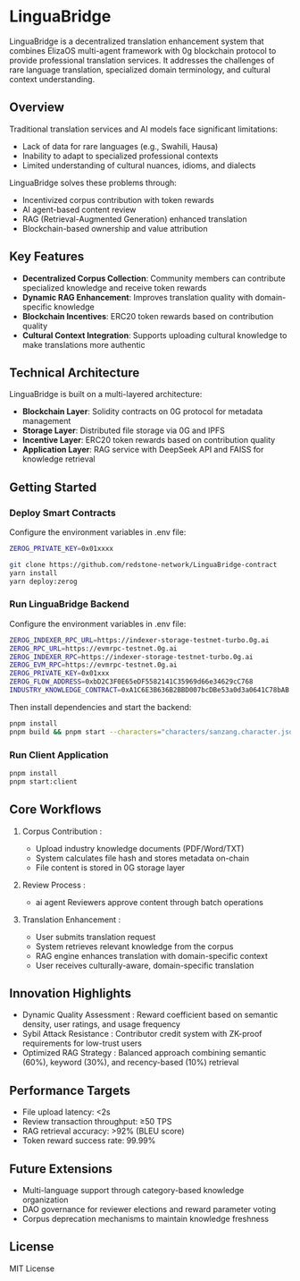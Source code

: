 # LinguaBridge

LinguaBridge is a decentralized translation enhancement system that combines ElizaOS multi-agent framework with 0g blockchain protocol to provide professional translation services. It addresses the challenges of rare language translation, specialized domain terminology, and cultural context understanding.

## Overview

Traditional translation services and AI models face significant limitations:

- Lack of data for rare languages (e.g., Swahili, Hausa)
- Inability to adapt to specialized professional contexts
- Limited understanding of cultural nuances, idioms, and dialects

LinguaBridge solves these problems through:

- Incentivized corpus contribution with token rewards
- AI agent-based content review
- RAG (Retrieval-Augmented Generation) enhanced translation
- Blockchain-based ownership and value attribution

## Key Features

- **Decentralized Corpus Collection**: Community members can contribute specialized knowledge and receive token rewards
- **Dynamic RAG Enhancement**: Improves translation quality with domain-specific knowledge
- **Blockchain Incentives**: ERC20 token rewards based on contribution quality
- **Cultural Context Integration**: Supports uploading cultural knowledge to make translations more authentic

## Technical Architecture

LinguaBridge is built on a multi-layered architecture:

- **Blockchain Layer**: Solidity contracts on 0G protocol for metadata management
- **Storage Layer**: Distributed file storage via 0G and IPFS
- **Incentive Layer**: ERC20 token rewards based on contribution quality
- **Application Layer**: RAG service with DeepSeek API and FAISS for knowledge retrieval

## Getting Started

### Deploy Smart Contracts

Configure the environment variables in .env file:

```bash
ZEROG_PRIVATE_KEY=0x01xxxx
```

```bash
git clone https://github.com/redstone-network/LinguaBridge-contract
yarn install
yarn deploy:zerog
```

### Run LinguaBridge Backend

Configure the environment variables in .env file:

```bash
ZEROG_INDEXER_RPC_URL=https://indexer-storage-testnet-turbo.0g.ai
ZEROG_RPC_URL=https://evmrpc-testnet.0g.ai
ZEROG_INDEXER_RPC=https://indexer-storage-testnet-turbo.0g.ai
ZEROG_EVM_RPC=https://evmrpc-testnet.0g.ai
ZEROG_PRIVATE_KEY=0x01xxx
ZEROG_FLOW_ADDRESS=0xbD2C3F0E65eDF5582141C35969d66e34629cC768
INDUSTRY_KNOWLEDGE_CONTRACT=0xA1C6E3B636B2BBD007bcDBe53a0d3a0641C78bAB
```

Then install dependencies and start the backend:

```bash
pnpm install
pnpm build && pnpm start --characters="characters/sanzang.character.json, characters/zerog.character.json"
```

### Run Client Application

```bash
pnpm install
pnpm start:client
```

## Core Workflows

1. Corpus Contribution :

    - Upload industry knowledge documents (PDF/Word/TXT)
    - System calculates file hash and stores metadata on-chain
    - File content is stored in 0G storage layer

2. Review Process :

    - ai agent Reviewers approve content through batch operations

3. Translation Enhancement :
    - User submits translation request
    - System retrieves relevant knowledge from the corpus
    - RAG engine enhances translation with domain-specific context
    - User receives culturally-aware, domain-specific translation

## Innovation Highlights

- Dynamic Quality Assessment : Reward coefficient based on semantic density, user ratings, and usage frequency
- Sybil Attack Resistance : Contributor credit system with ZK-proof requirements for low-trust users
- Optimized RAG Strategy : Balanced approach combining semantic (60%), keyword (30%), and recency-based (10%) retrieval

## Performance Targets

- File upload latency: <2s
- Review transaction throughput: ≥50 TPS
- RAG retrieval accuracy: >92% (BLEU score)
- Token reward success rate: 99.99%

## Future Extensions

- Multi-language support through category-based knowledge organization
- DAO governance for reviewer elections and reward parameter voting
- Corpus deprecation mechanisms to maintain knowledge freshness

## License

MIT License
